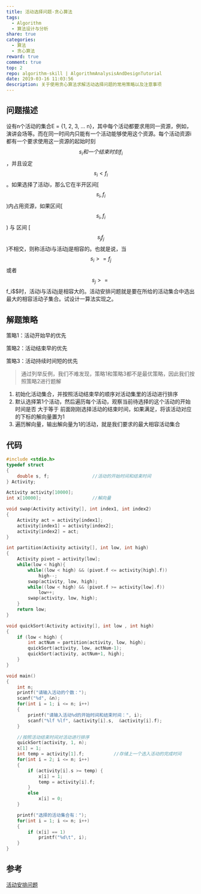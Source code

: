 ```yaml
---
title: 活动选择问题-贪心算法
tags:
  - Algorithm
  - 算法设计与分析
share: true
categories:
  - 算法
  - 贪心算法
reward: true
comment: true
top: 2
repo: algorithm-skill | AlgorithmAnalysisAndDesignTutorial
date: 2019-03-16 11:03:56
description: 关于使用贪心算法求解活动选择问题的常用策略以及注意事项
---
```


## 问题描述

设有n个活动的集合E = {1, 2, 3, ... n}，其中每个活动都要求用同一资源，例如，演讲会场等。而在同一时间内只能有一个活动能够使用这个资源。每个活动资源i都有一个要求使用这一资源的起始时刻$$s_i和一个结束时刻 f_i $$，并且设定​$$ s_i  <  f_i $$。如果选择了活动i，那么它在半开区间[​$$ s_i ,  f_i $$)内占用资源，如果区间[​$$ s_i ,  f_i $$) 与 区间 [​$$ s_j    f_j $$)不相交，则称活动i与活动j是相容的。也就是说，当​$$ s_i  >= f_j $$ 或者 ​$$ s_j  >= ​$$ f_i ​$$时，活动i与活动j是相容大的。活动安排问题就是要在所给的活动集合中选出最大的相容活动子集合。试设计一算法实现之。



## 解题策略

策略1：活动开始早的优先

策略2：活动结束早的优先

策略3：活动持续时间短的优先



> 通过列举反例，我们不难发现，策略1和策略3都不是最优策略，因此我们按照策略2进行题解

1. 初始化活动集合，并按照活动结束早的顺序对活动集里的活动进行排序
2. 默认选择第1个活动，然后遍历每个活动，观察当前待选择的这个活动的开始时间是否 大于等于 前面刚刚选择活动的结束时间，如果满足，将该活动对应的下标的解向量置为1
3. 遍历解向量，输出解向量为1的活动，就是我们要求的最大相容活动集合



<!--more-->



## 代码

```c
#include <stdio.h>
typedef struct 
{
    double s, f;                //活动的开始时间和结束时间
} Activity;

Activity activity[10000];
int x[10000];                   //解向量

void swap(Activity activity[], int index1, int index2)
{
    Activity act = activity[index1];
    activity[index1] = activity[index2];
    activity[index2] = act;
}

int partition(Activity activity[], int low, int high)
{
    Activity pivot = activity[low];
    while(low < high){
        while((low < high) && (pivot.f <= activity[high].f))
            high--;
        swap(activity, low, high);
        while((low < high) && (pivot.f >= activity[low].f))
            low++;
        swap(activity, low, high);
    }
    return low;
}

void quickSort(Activity activity[], int low , int high)
{
    if (low < high) {
        int actNum = partition(activity, low, high);
        quickSort(activity, low, actNum-1);
        quickSort(activity, actNum+1, high);
    }
}

void main()
{
    int n;
    printf("请输入活动的个数：");
    scanf("%d", &n);
    for(int i = 1; i <= n; i++)
    {
        printf("请输入活动%d的开始时间和结束时间：", i);
        scanf("%lf %lf", &activity[i].s,  &activity[i].f);
    }

    //按照活动结束时间对活动进行排序
    quickSort(activity, 1, n);
    x[1] = 1;
    int temp = activity[1].f;           //存储上一个选入活动的完成时间
    for(int i = 2; i <= n; i++)
    {
        if (activity[i].s >= temp) {
            x[i] = 1;
            temp = activity[i].f;
        }
        else
            x[i] = 0;
    }

    printf("选择的活动集合有：");
    for(int i = 1; i <= n; i++)
    {
        if (x[i] == 1) 
            printf("%d\t", i); 
    }
}
```



## 参考

[活动安排问题](https://github.com/algorithm-skill/AlgorithmAnalysisAndDesignTutorial/blob/master/%E8%AF%BE%E5%90%8E%E4%B9%A0%E9%A2%98/%E7%AC%AC3%E7%AB%A0/3%E6%B4%BB%E5%8A%A8%E5%AE%89%E6%8E%92.java)